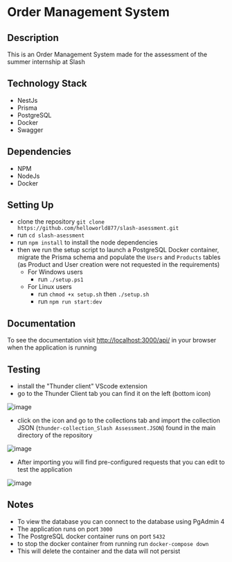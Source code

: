 # Order Management System 
## Description

This is an Order Management System made for the assessment of the summer internship at Slash

## Technology Stack



- NestJs
- Prisma
- PostgreSQL
- Docker
- Swagger

## Dependencies



- NPM
- NodeJs
- Docker

## Setting Up



- clone the repository `git clone https://github.com/helloworld877/slash-asessment.git`
- run `cd slash-asessment`
- run `npm install` to install the node dependencies
- then we run the setup script to launch a PostgreSQL Docker container, migrate the Prisma schema and populate the `Users` and `Products` tables (as Product and User creation were not requested in the requirements)
    - For Windows users
        - run `./setup.ps1`
    - For Linux users
        - run  `chmod +x setup.sh` then `./setup.sh`
        - run `npm run start:dev`

## Documentation


To see the documentation visit <http://localhost:3000/api/> in your browser when the application is running

## Testing



- install the "Thunder client" VScode extension
- go to the Thunder Client tab you can find it on the left (bottom icon)

  
![image](https://github.com/helloworld877/slash-asessment/assets/74651584/f84fc954-22ba-4ce1-99e5-66e95610208c)

- click on the icon and go to the collections tab and import the collection JSON (`thunder-collection_Slash Assessment.JSON`) found in the main directory of the repository

![image](https://github.com/helloworld877/slash-asessment/assets/74651584/542cbba6-49ac-4cf4-8bd6-9a715ea628f1)


- After importing you will find pre-configured requests that you can edit to test the application


![image](https://github.com/helloworld877/slash-asessment/assets/74651584/231c403e-e170-47fe-b9a6-5c956a19e1bb)


## Notes



- To view the database you can connect to the database using PgAdmin 4
- The application runs on port `3000`
- The PostgreSQL docker container runs on port `5432`
- to stop the docker container from running run `docker-compose down`
- This will delete the container and the data will not persist
